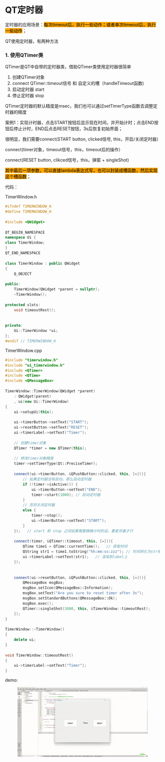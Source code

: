 # QT定时器

定时器的应用场景：<mark style="background-color:orange;">每次timeout后，执行一些动作；或者单次timeout后，执行一些动作</mark>；



QT使用定时器，有两种方法



### 1. 使用QTimer类

QTimer是QT中自带的定时器类，借助QTimer类使用定时器很简单

1. 创建QTimer对象
2. connect QTimer::timeout信号 和 自定义的槽（handleTimeout函数)
3. 启动定时器 start
4. 停止定时器 stop

QTimer定时器的默认精度是msec，我们也可以通过setTimerType函数去调整定时器的精度



案例1：实现计时器，点击START按钮后显示现在时间，并开始计时；点击END按钮后停止计时，END后点击RESET按钮，3s后恢复初始界面；



很明显，我们需要connect(START button, clicked信号, this，开启/关闭定时器）

connect(timer对象，timeout信号，this，timeout后的操作）

connect(RESET button, clikced信号，this，弹窗 + singleShot)

<mark style="background-color:orange;">其中最后一项参数，可以直接lambda表达式写，也可以封装成槽函数，然后实现这个槽函数</mark>；



代码：

TimerWindow.h

```cpp
#ifndef TIMERWINDOW_H
#define TIMERWINDOW_H

#include <QWidget>

QT_BEGIN_NAMESPACE
namespace Ui {
class TimerWindow;
}
QT_END_NAMESPACE

class TimerWindow : public QWidget
{
    Q_OBJECT

public:
    TimerWindow(QWidget *parent = nullptr);
    ~TimerWindow();

protected slots:
    void timeoutRest();


private:
    Ui::TimerWindow *ui;
};
#endif // TIMERWINDOW_H
```



TimerWindow.cpp

```cpp
#include "timerwindow.h"
#include "ui_timerwindow.h"
#include <QTimer>
#include <QTime>
#include <QMessageBox>

TimerWindow::TimerWindow(QWidget *parent)
    : QWidget(parent)
    , ui(new Ui::TimerWindow)
{
    ui->setupUi(this);

    ui->timerButton->setText("START");
    ui->resetButton->setText("RESET");
    ui->timerLabel->setText("Timer");

    // 创建timer对象
    QTimer *timer = new QTimer(this);

    // 修改timer对象精度
    timer->setTimerType(Qt::PreciseTimer);

    connect(ui->timerButton, &QPushButton::clicked, this, [=](){
        // 如果定时器没有启动，那么启动定时器
        if (!timer->isActive()) {
            ui->timerButton->setText("END");
            timer->start(1000); // 启动定时器
        }
        // 否则关闭定时器
        else {
            timer->stop();
            ui->timerButton->setText("START");
        }
    });   // start 和 stop 之间如果需要精确计时的话，要紧邻着才行

    connect(timer, &QTimer::timeout, this, [=](){
        QTime time1 = QTime::currentTime();   // 获取时间
        QString str1 = time1.toString("hh:mm:ss:zzz"); // 时间转化为str格式
        ui->timerLabel->setText(str1);   // 渲染到label上
    });


    connect(ui->resetButton, &QPushButton::clicked, this, [=](){
        QMessageBox msgBox;
        msgBox.setIcon(QMessageBox::Information);
        msgBox.setText("Are you sure to reset timer after 3s");
        msgBox.setStandardButtons(QMessageBox::Ok);
        msgBox.exec();
        QTimer::singleShot(3000, this, &TimerWindow::timeoutRest);
    });
}

TimerWindow::~TimerWindow()
{
    delete ui;
}

void TimerWindow::timeoutRest()
{
    ui->timerLabel->setText("Timer");
}

```



demo:

<div align="left">

<figure><img src="../../.gitbook/assets/1-ezgif.com-optimize.gif" alt=""><figcaption></figcaption></figure>

</div>



